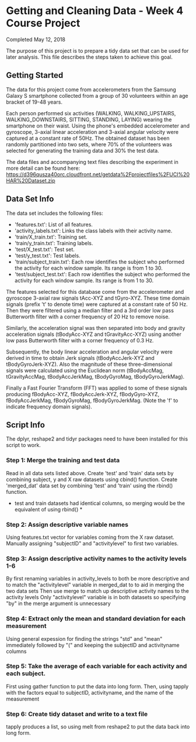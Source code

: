 # Getting and Cleaning Data - Week 4 Course Project

Completed May 12, 2018

The purpose of this project is to prepare a tidy data set that can be used for later analysis.
This file describes the steps taken to achieve this goal. 

## Getting Started


The data for this project come from accelerometers from the Samsung Galaxy S smartphone collected from a group of 30 volunteers within an age bracket of 19-48 years.

Each person performed six activities (WALKING, WALKING_UPSTAIRS, WALKING_DOWNSTAIRS, SITTING, STANDING, LAYING) wearing the smartphone on their waist.
Using the phone's embedded accelerometer and gyroscope, 3-axial linear acceleration and 3-axial angular velocity were captured at a constant rate of 50Hz.
The obtained dataset has been randomly partitioned into two sets, where 70% of the volunteers was selected for generating the training data and 30% the test data.

The data files and accompanying text files describing the experiment in more detail can be found here:
https://d396qusza40orc.cloudfront.net/getdata%2Fprojectfiles%2FUCI%20HAR%20Dataset.zip

## Data Set Info

The data set includes the following files: 

- 'features.txt': List of all features.
- 'activity_labels.txt': Links the class labels with their activity name.
- 'train/X_train.txt': Training set.
- 'train/y_train.txt': Training labels.
- 'test/X_test.txt': Test set.
- 'test/y_test.txt': Test labels.
- 'train/subject_train.txt': Each row identifies the subject who performed the activity for each window sample. Its range is from 1 to 30.
- 'test/subject_test.txt': Each row identifies the subject who performed the activity for each window sample. Its range is from 1 to 30.

The features selected for this database come from the accelerometer and gyroscope 3-axial raw signals tAcc-XYZ and tGyro-XYZ. 
These time domain signals (prefix 't' to denote time) were captured at a constant rate of 50 Hz. 
Then they were filtered using a median filter and a 3rd order low pass Butterworth filter with a corner frequency of 20 Hz to remove noise. 

Similarly, the acceleration signal was then separated into body and gravity acceleration signals (tBodyAcc-XYZ and tGravityAcc-XYZ) using 
another low pass Butterworth filter with a corner frequency of 0.3 Hz. 

Subsequently, the body linear acceleration and angular velocity were derived in time to obtain Jerk signals (tBodyAccJerk-XYZ and tBodyGyroJerk-XYZ). 
Also the magnitude of these three-dimensional signals were calculated using the Euclidean norm (tBodyAccMag, tGravityAccMag, tBodyAccJerkMag, tBodyGyroMag, tBodyGyroJerkMag). 

Finally a Fast Fourier Transform (FFT) was applied to some of these signals producing fBodyAcc-XYZ, fBodyAccJerk-XYZ, fBodyGyro-XYZ, fBodyAccJerkMag, fBodyGyroMag, 
fBodyGyroJerkMag. (Note the 'f' to indicate frequency domain signals). 

 
## Script Info

The dplyr, reshape2 and tidyr packages need to have been installed for this script to work.

### Step 1: Merge the training and test data

Read in all data sets listed above. 
Create 'test' and 'train' data sets by combining subject, y and X raw datasets using cbind() function.
Create 'merged_dat' data set by combining 'test' and 'train' using the rbind() function.
* test and train datasets had identical columns, so merging would be the equivalent of using rbind() *

### Step 2: Assign descriptive variable names

Using features.txt vector for variables coming from the X raw dataset.
Manually assigning "subjectID" and "activitylevel" to first two variables.

### Step 3: Assign descriptive activity names to the activity levels 1-6

By first renaming variables in activity_levels to both be more descriptive and to match the "activitylevel" variable in merged_dat to to aid in merging the two data sets
Then use merge to match up descriptive activity names to the activity levels
Only "activitylevel" variable is in both datasets so specifying "by" in the merge argument is unnecessary

### Step 4: Extract only the mean and standard deviation for each measurement

Using general expession for finding the strings "std" and "mean" immediately followed by "(" and keeping the subjectID and activityname columns

### Step 5: Take the average of each variable for each activity and each subject.

First using gather function to put the data into long form.
Then, using tapply with the factors equal to subjectID, activityname, and the name of the measurement


### Step 6: Create tidy dataset and write to a text file

tapply produces a list, so using melt from reshape2 to put the data back into long form.
